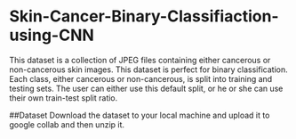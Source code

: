 # Skin-Cancer-Binary-Classifiaction-using-CNN
This dataset is a collection of JPEG files containing either cancerous or non-cancerous skin images. This dataset is perfect for binary classification. Each class, either cancerous or non-cancerous, is split into training and testing sets. The user can either use this default split, or he or she can use their own train-test split ratio.

##Dataset
Download the dataset to your local machine and upload it to google collab and then unzip it.

